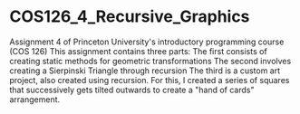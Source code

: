 # COS126_4_Recursive_Graphics
Assignment 4 of Princeton University's introductory programming course (COS 126) 
This assignment contains three parts: The first consists of creating static methods for geometric transformations
The second involves creating a Sierpinski Triangle through recursion
The third is a custom art project, also created using recursion. For this, I created a series of squares that successively gets tilted outwards to create a "hand of cards" arrangement.
